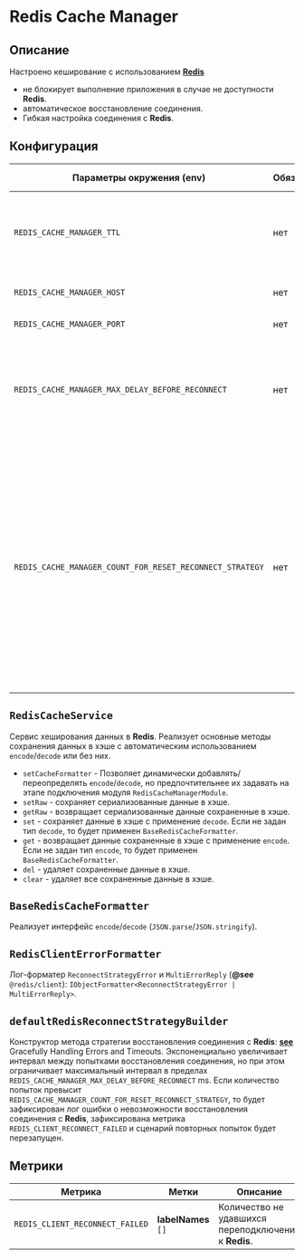 # Redis Cache Manager

## Описание

Настроено кеширование с использованием [**Redis**](https://www.npmjs.com/package/@keyv/redis)

- не блокирует выполнение приложения в случае не доступности **Redis**.
- автоматическое восстановление соединения.
- Гибкая настройка соединения с **Redis**.

## Конфигурация

| Параметры окружения (**env**)| Обязательный| возможные значения | Описание|
|---|---|---|---|
| `REDIS_CACHE_MANAGER_TTL` | нет  | Целое число в миллисекундах | Задает время хранения в **Redis**. Не может быть отключен. По умолчанию: `600_000` ms |
| `REDIS_CACHE_MANAGER_HOST` | нет  | Тип **string**. Регистр учитывается. | Host сервера **Redis**. |
| `REDIS_CACHE_MANAGER_PORT` | нет  | Тип **number** | Port сервера **Redis**. |
| `REDIS_CACHE_MANAGER_MAX_DELAY_BEFORE_RECONNECT` | нет  | Целое число в миллисекундах | Задает максимально возможную паузу между попытками восстановления соединения. По умолчанию: `1200_000` ms  |
| `REDIS_CACHE_MANAGER_COUNT_FOR_RESET_RECONNECT_STRATEGY` | нет  | Тип **number** | Задает максимально количество попыток восстановления соединения. При достижении заданного значения будет зафиксирован лог ошибки о невозможности восстановления соединения с **Redis**. Сценарий повторных попыток будет перезапущен. По умолчанию: `200` |

## `RedisCacheService`

Сервис хеширования данных в **Redis**. Реализует основные методы сохранения данных в хэше с автоматическим использованием `encode`/`decode` или без них.

- `setCacheFormatter` - Позволяет динамически добавлять/переопределять `encode`/`decode`, но предпочтительнее их задавать на этапе подключения модуля `RedisCacheManagerModule`.
- `setRaw` - сохраняет сериализованные данные в хэше.
- `getRaw` - возвращает сериализованные данные сохраненные в хэше.
- `set` - сохраняет данные в хэше с применение `decode`. Если не задан тип `decode`, то будет применен `BaseRedisCacheFormatter`.
- `get` - возвращает данные сохраненные в хэше с применение `encode`. Если не задан тип `encode`, то будет применен `BaseRedisCacheFormatter`.
- `del` - удаляет сохраненные данные в хэше.
- `clear` - удаляет все сохраненные данные в хэше.

## `BaseRedisCacheFormatter`

Реализует интерфейс  `encode`/`decode` (`JSON.parse`/`JSON.stringify`).

## `RedisClientErrorFormatter`

Лог-форматер `ReconnectStrategyError` и `MultiErrorReply` (**@see** `@redis/client`): `IObjectFormatter<ReconnectStrategyError | MultiErrorReply>`.

## `defaultRedisReconnectStrategyBuilder`

Конструктор метода стратегии восстановления соединения с **Redis**: [**see**](https://www.npmjs.com/package/@keyv/redis) Gracefully Handling Errors and Timeouts.
Экспоненциально увеличивает интервал между попытками восстановления соединения, но при этом ограничивает максимальный интервал в пределах `REDIS_CACHE_MANAGER_MAX_DELAY_BEFORE_RECONNECT` ms.
Если количество попыток превысит `REDIS_CACHE_MANAGER_COUNT_FOR_RESET_RECONNECT_STRATEGY`, то будет зафиксирован лог ошибки о невозможности восстановления соединения с **Redis**, зафиксирована метрика `REDIS_CLIENT_RECONNECT_FAILED` и сценарий повторных попыток будет перезапущен.

## Метрики

| Метрика| Метки |Описание|
|---|---|---|
|`REDIS_CLIENT_RECONNECT_FAILED`|  **labelNames** `[]` | Количество не удавшихся переподключений к **Redis**. |
